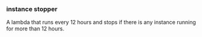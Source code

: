 ### instance stopper

A lambda that runs every 12 hours and stops if there is any instance running for more than 12 hours.


